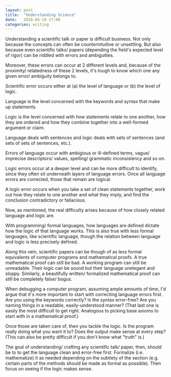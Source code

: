 ```yaml
---
layout: post
title:  "Understanding Science"
date:   2018-04-10 17:00 
categories: writing
---
```


Understanding a scientific talk or paper is difficult business. Not only 
because the concepts can often be counterintuitive or unsettling. But also
because even scientific talks/ papers (depending the field's expected level
of rigor) can be riddled with errors and ambiguities.  

Moreover, these errors can occur at 2 different levels and, because of the 
proximity/ relatedness of these 2 levels, it's tough to know which one any 
given error/ ambiguity belongs to. 

Scientific error occurs either at (a) the level of language or (b) the level of logic. 

Language is the level concerned with the keywords and syntax that make up statements.  

Logic is the level concerned with how statements relate to one another, how 
they are ordered and how they combine together into a well-formed argument or claim. 

Language deals with sentences and logic deals with sets of sentences (and sets 
of sets of sentences, etc.).

Errors of language occur with ambigious or ill-defined terms, vague/
imprecise descriptors/ values, spelling/ grammatic inconsistency and so on.

Logic errors occur at a deeper level and can be more difficult to identify,
since they often sit underneath layers of language errors. Once all language 
errors are corrected, those that remain are logical. 

A logic error occurs when you take a set of clean statements together, 
work out how they relate to one another and what they imply, and find the 
conclusion contradictory or fallacious. 

Now, as mentioned, the real difficulty arises because of how closely related
language and logic are. 

With programming/ formal languages, how languages are defined dictate how 
the logic of that language works. This is also true with less formal languages,
like scientific language, though the relation between language and logic is less
precisely defined.   

Along this vein, scientific papers can be though of as less formal equivalents of 
computer programs and mathematical proofs. A true mathematical proof can still be bad. 
A working program can still be unreadable. Their logic can be sound but their language 
unelegant and sloppy. Similarly, a beautifully written/ formalized mathematical proof 
can still be completely false/ bogus. 

When debugging a computer program, assuming ample amounts of time, I'd argue that it's
more important to start with correcting language errors first. Are you using the keywords 
correctly? Is the syntax error-free? Are you naming things in a readable, easily-understood 
manner? (That last one is easily the most difficult to get right. Analogous to picking 
base axioms to start with in a mathematical proof.)

Once those are taken care of, then you tackle the logic. Is the program really doing what
you want it to? Does the output make sense at every step? (This can also be pretty difficult
if you don't know what "truth" is.)

The goal of understanding/ crafting any scientific talk/ paper, then, should be to to get the 
language clean and error-free first. Formalize (i.e. mathematize) it as needed depending on 
the subtlety of the section (e.g. certain parts of the methods should be made as formal as possible). 
Then focus on seeing if the logic makes sense.








  
